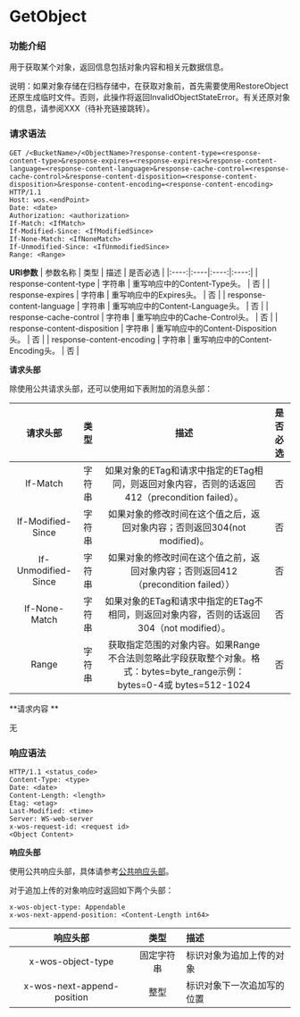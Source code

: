 # GetObject

### 功能介绍
用于获取某个对象，返回信息包括对象内容和相关元数据信息。

说明：如果对象存储在归档存储中，在获取对象前，首先需要使用RestoreObject还原生成临时文件。否则，此操作将返回InvalidObjectStateError。有关还原对象的信息，请参阅XXX（待补充链接跳转）。

### 请求语法
```
GET /<BucketName>/<ObjectName>?response-content-type=<response-content-type>&response-expires=<response-expires>&response-content-language=<response-content-language>&response-cache-control=<response-cache-control>&response-content-disposition=<response-content-disposition>&response-content-encoding=<response-content-encoding> HTTP/1.1
Host: wos.<endPoint>
Date: <date>
Authorization: <authorization>
If-Match: <IfMatch>
If-Modified-Since: <IfModifiedSince>
If-None-Match: <IfNoneMatch>
If-Unmodified-Since: <IfUnmodifiedSince>
Range: <Range>
```
**URI参数**
| 参数名称 | 类型   | 描述 | 是否必选 |
|:----:|:----|:----:|:----:|
| response-content-type | 字符串   | 重写响应中的Content-Type头。 | 否 |
| response-expires | 字符串   | 重写响应中的Expires头。 | 否 |
| response-content-language | 字符串   | 重写响应中的Content-Language头。 | 否   |
| response-cache-control | 字符串   | 重写响应中的Cache-Control头。 | 否 |
| response-content-disposition | 字符串   | 重写响应中的Content-Disposition头。 | 否 |
| response-content-encoding | 字符串   | 重写响应中的Content-Encoding头。 | 否 |

**请求头部**

除使用公共请求头部，还可以使用如下表附加的消息头部：

| 请求头部   | 类型   | 描述 | 是否必选 |
|:----:|:----|:----:|:----:|
| If-Match | 字符串   | 如果对象的ETag和请求中指定的ETag相同，则返回对象内容，否则的话返回412（precondition failed）。 | 否 |
| If-Modified-Since | 字符串   | 如果对象的修改时间在这个值之后，返回对象内容；否则返回304(not modified)。 | 否 |
| If-Unmodified-Since | 字符串   | 如果对象的修改时间在这个值之前，返回对象内容；否则返回412（precondition failed）） | 否 |
| If-None-Match | 字符串   | 如果对象的ETag和请求中指定的ETag不相同，则返回对象内容，否则的话返回304（not modified）。 | 否 |
| Range | 字符串   | 获取指定范围的对象内容。如果Range不合法则忽略此字段获取整个对象。格式：bytes=byte_range示例：bytes=0-4或 bytes=512-1024   | 否 |

**请求内容 **

无

### **响应语法**
```
HTTP/1.1 <status_code>
Content-Type: <type>
Date: <date>
Content-Length: <length>
Etag: <etag>
Last-Modified: <time>
Server: WS-web-server
x-wos-request-id: <request id>
<Object Content>
```
**响应头部**

使用公共响应头部，具体请参考[公共响应头部](http://公共响应头部)。

对于追加上传的对象响应时返回如下两个头部：

```
x-wos-object-type: Appendable
x-wos-next-append-position: <Content-Length int64>
```
| 响应头部   | 类型 | 描述 |
|:----:|:----:|:----|
| x-wos-object-type | 固定字符串 | 标识对象为追加上传的对象   |
| x-wos-next-append-position   | 整型   | 标识对象下一次追加写的位置   |